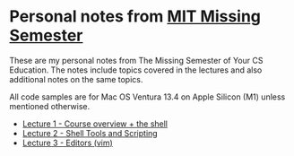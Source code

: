 # Personal notes from [MIT Missing Semester](https://missing.csail.mit.edu/2020/course-shell/)

These are my personal notes from The Missing Semester of Your CS Education. The notes include topics covered in the lectures and also additional notes on the same topics. 

All code samples are for Mac OS Ventura 13.4 on Apple Silicon (M1) unless mentioned otherwise.

* [Lecture 1 - Course overview + the shell](lecture-1-Course_overview_plus_the_shell.md)
* [Lecture 2 - Shell Tools and Scripting](lecture-2-Shell_tools_and_scripting.md)
* [Lecture 3 - Editors (vim)](lecture-3-Editors_vim.md)